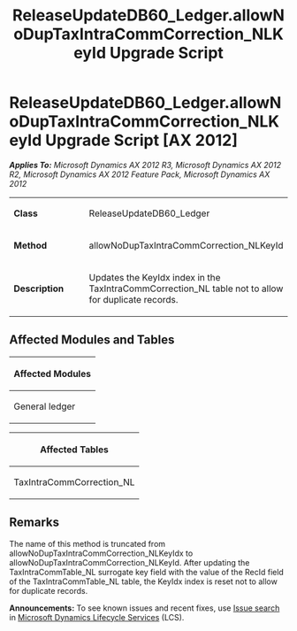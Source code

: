 ﻿---
title: ReleaseUpdateDB60_Ledger.allowNoDupTaxIntraCommCorrection_NLKeyId Upgrade Script
TOCTitle: ReleaseUpdateDB60_Ledger.allowNoDupTaxIntraCommCorrection_NLKeyId Upgrade Script
ms:assetid: 53b59b7d-e804-1906-1b92-644f429d109a
ms:mtpsurl: https://msdn.microsoft.com/en-us/library/JJ736124(v=AX.60)
ms:contentKeyID: 49708300
ms.date: 05/18/2015
mtps_version: v=AX.60
---

# ReleaseUpdateDB60\_Ledger.allowNoDupTaxIntraCommCorrection\_NLKeyId Upgrade Script [AX 2012]


_**Applies To:** Microsoft Dynamics AX 2012 R3, Microsoft Dynamics AX 2012 R2, Microsoft Dynamics AX 2012 Feature Pack, Microsoft Dynamics AX 2012_

<table>
<colgroup>
<col style="width: 50%" />
<col style="width: 50%" />
</colgroup>
<tbody>
<tr class="odd">
<td><p><strong>Class</strong></p></td>
<td><p>ReleaseUpdateDB60_Ledger</p></td>
</tr>
<tr class="even">
<td><p><strong>Method</strong></p></td>
<td><p>allowNoDupTaxIntraCommCorrection_NLKeyId</p></td>
</tr>
<tr class="odd">
<td><p><strong>Description</strong></p></td>
<td><p>Updates the KeyIdx index in the TaxIntraCommCorrection_NL table not to allow for duplicate records.</p></td>
</tr>
</tbody>
</table>


## Affected Modules and Tables

<table>
<colgroup>
<col style="width: 100%" />
</colgroup>
<thead>
<tr class="header">
<th><p>Affected Modules</p></th>
</tr>
</thead>
<tbody>
<tr class="odd">
<td><p>General ledger</p></td>
</tr>
</tbody>
</table>


<table>
<colgroup>
<col style="width: 100%" />
</colgroup>
<thead>
<tr class="header">
<th><p>Affected Tables</p></th>
</tr>
</thead>
<tbody>
<tr class="odd">
<td><p>TaxIntraCommCorrection_NL</p></td>
</tr>
</tbody>
</table>


## Remarks

The name of this method is truncated from allowNoDupTaxIntraCommCorrection\_NLKeyIdx to allowNoDupTaxIntraCommCorrection\_NLKeyId. After updating the TaxIntraCommTable\_NL surrogate key field with the value of the RecId field of the TaxIntraCommTable\_NL table, the KeyIdx index is reset not to allow for duplicate records.

  
**Announcements:** To see known issues and recent fixes, use [Issue search](http://go.microsoft.com/fwlink/?linkid=389258) in [Microsoft Dynamics Lifecycle Services](http://go.microsoft.com/fwlink/?linkid=306505) (LCS).

